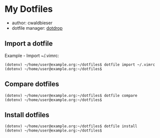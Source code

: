 My Dotfiles
===========

- author: cwaldbieser
- dotfile manager: [dotdrop](https://dotdrop.readthedocs.io/en/latest/)

Import a dotfile
----------------

Example - Import ~/.vimrc:

    (dotenv) ~/home/user@example.org:~/dotfiles$ dotfile import ~/.vimrc
    (dotenv) ~/home/user@example.org:~/dotfiles$

Compare dotfiles
----------------

    (dotenv) ~/home/user@example.org:~/dotfiles$ dotfile compare
    (dotenv) ~/home/user@example.org:~/dotfiles$

Install dotfiles
----------------

    (dotenv) ~/home/user@example.org:~/dotfiles$ dotfile install
    (dotenv) ~/home/user@example.org:~/dotfiles$
